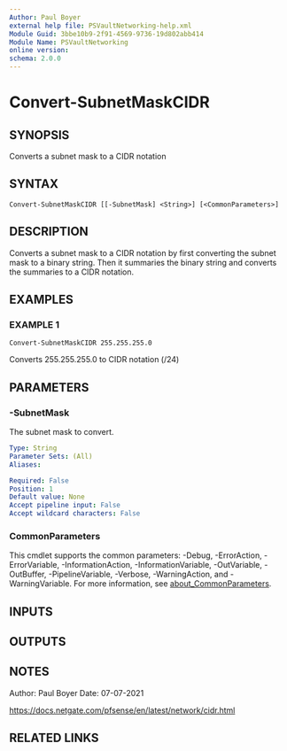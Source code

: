 ```yaml
---
Author: Paul Boyer
external help file: PSVaultNetworking-help.xml
Module Guid: 3bbe10b9-2f91-4569-9736-19d802abb414
Module Name: PSVaultNetworking
online version:
schema: 2.0.0
---
```


# Convert-SubnetMaskCIDR

## SYNOPSIS
Converts a subnet mask to a CIDR notation

## SYNTAX

```
Convert-SubnetMaskCIDR [[-SubnetMask] <String>] [<CommonParameters>]
```

## DESCRIPTION
Converts a subnet mask to a CIDR notation by first converting the subnet mask to a binary string.
Then it summaries the binary string and converts the summaries to a CIDR notation.

## EXAMPLES

### EXAMPLE 1
```
Convert-SubnetMaskCIDR 255.255.255.0
```

Converts 255.255.255.0 to CIDR notation (/24)

## PARAMETERS

### -SubnetMask
The subnet mask to convert.

```yaml
Type: String
Parameter Sets: (All)
Aliases:

Required: False
Position: 1
Default value: None
Accept pipeline input: False
Accept wildcard characters: False
```

### CommonParameters
This cmdlet supports the common parameters: -Debug, -ErrorAction, -ErrorVariable, -InformationAction, -InformationVariable, -OutVariable, -OutBuffer, -PipelineVariable, -Verbose, -WarningAction, and -WarningVariable. For more information, see [about_CommonParameters](http://go.microsoft.com/fwlink/?LinkID=113216).

## INPUTS

## OUTPUTS

## NOTES
Author: Paul Boyer
Date: 07-07-2021

https://docs.netgate.com/pfsense/en/latest/network/cidr.html

## RELATED LINKS
